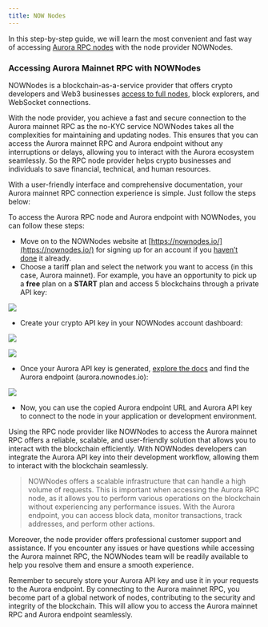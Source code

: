 ```yaml
---
title: NOW Nodes
---
```

In this step-by-step guide, we will learn the most convenient and fast way of accessing [Aurora RPC nodes](https://nownodes.io/nodes/aurora-aurora) with the node provider NOWNodes. 

### **Accessing Aurora Mainnet RPC with NOWNodes**

NOWNodes is a blockchain-as-a-service provider that offers crypto developers and Web3 businesses [access to full nodes](https://nownodes.io/nodes), block explorers, and WebSocket connections. 

With the node provider, you achieve a fast and secure connection to the Aurora mainnet RPC as the no-KYC service NOWNodes takes all the complexities for maintaining and updating nodes. This ensures that you can access the Aurora mainnet RPC and Aurora endpoint without any interruptions or delays, allowing you to interact with the Aurora ecosystem seamlessly. So the RPC node provider helps crypto businesses and individuals to save financial, technical, and human resources. 

With a user-friendly interface and comprehensive documentation, your Aurora mainnet RPC connection experience is simple. Just follow the steps below:  

To access the Aurora RPC node and Aurora endpoint with NOWNodes, you can follow these steps:

* Move on to the NOWNodes website at [https://nownodes.io/](https://nownodes.io/) for signing up for an account if you [haven’t done](https://account.nownodes.io/auth/signup) it already.
* Choose a tariff plan and select the network you want to access (in this case, Aurora mainnet). For example, you have an opportunity to pick up a **free** plan on a **START** plan and access 5 blockchains through a private API key:

![](https://www.datocms-assets.com/95026/1695246607-aurora-nodes-768x398.jpg)

* Create your crypto API key in your NOWNodes account dashboard:

![](https://www.datocms-assets.com/95026/1695246672-aurora-blockchain-768x442.jpg)

![](https://www.datocms-assets.com/95026/1695246688-aurora-api-768x433.jpg)

* Once your Aurora API key is generated, [explore the docs](https://documenter.getpostman.com/view/13630829/TVmFkLwy#0009132c-1d48-4c03-a891-fe57630776a4) and find the Aurora endpoint (aurora.nownodes.io):

![](https://www.datocms-assets.com/95026/1695246711-aurora-endpoint-768x416.jpg)

* Now, you can use the copied Aurora endpoint URL and Aurora API key to connect to the node in your application or development environment.

Using the RPC node provider like NOWNodes to access the Aurora mainnet RPC offers a reliable, scalable, and user-friendly solution that allows you to interact with the blockchain efficiently. With NOWNodes developers can integrate the Aurora API key into their development workflow, allowing them to interact with the blockchain seamlessly.

> NOWNodes offers a scalable infrastructure that can handle a high volume of requests. This is important when accessing the Aurora RPC node, as it allows you to perform various operations on the blockchain without experiencing any performance issues. With the Aurora endpoint, you can access block data, monitor transactions, track addresses, and perform other actions. 

Moreover, the node provider offers professional customer support and assistance. If you encounter any issues or have questions while accessing the Aurora mainnet RPC, the NOWNodes team will be readily available to help you resolve them and ensure a smooth experience.

Remember to securely store your Aurora API key and use it in your requests to the Aurora endpoint. By connecting to the Aurora mainnet RPC, you become part of a global network of nodes, contributing to the security and integrity of the blockchain. This will allow you to access the Aurora mainnet RPC and Aurora endpoint seamlessly.
